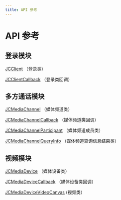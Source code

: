 ```yaml
---
title: API 参考
---
```

# API 参考

## 登录模块

[JCClient](https://developer.juphoon.com/portal/reference/V2.1/windows/C++/html/class_j_c_client.html)
（登录类）

[JCClientCallback](https://developer.juphoon.com/portal/reference/V2.1/windows/C++/html/class_j_c_client_callback.html)
（登录类回调）

## 多方通话模块

[JCMediaChannel](https://developer.juphoon.com/portal/reference/V2.1/windows/C++/html/class_j_c_media_channel.html)
（媒体频道类）

[JCMediaChannelCallback](https://developer.juphoon.com/portal/reference/V2.1/windows/C++/html/class_j_c_media_channel_callback.html)
（媒体频道类回调）

[JCMediaChannelParticipant](https://developer.juphoon.com/portal/reference/V2.1/windows/C++/html/class_j_c_media_channel_participant.html)
（媒体频道成员类）

[JCMediaChannelQueryInfo](https://developer.juphoon.com/portal/reference/V2.1/windows/C++/html/class_j_c_media_channel_query_info.html)
（媒体频道查询信息结果类）

## 视频模块

[JCMediaDevice](https://developer.juphoon.com/portal/reference/V2.1/windows/C++/html/class_j_c_media_device.html)
（媒体设备类）

[JCMediaDeviceCallback](https://developer.juphoon.com/portal/reference/V2.1/windows/C++/html/class_j_c_media_device_callback.html)
（媒体设备类回调）

[JCMediaDeviceVideoCanvas](https://developer.juphoon.com/portal/reference/V2.1/windows/C++/html/class_j_c_media_device_video_canvas.html)
(视频类）

